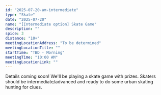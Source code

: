 ```yaml
---
id: "2025-07-20-am-intermediate"
type: "Skate"
date: "2025-07-20"
name: "[Intermediate option] Skate Game"
description: ""
spice: 3
distance: "10+"
meetingLocationAddress: "To be determined"
meetingLocationTitle: ""
startTime: "TBD - Morning"
meetingTime: "10:00 AM"
meetingLocationLink: ""
---
```


Details coming soon! We'll be playing a skate game with prizes. Skaters should be intermediate/advanced
and ready to do some urban skating hunting for clues.